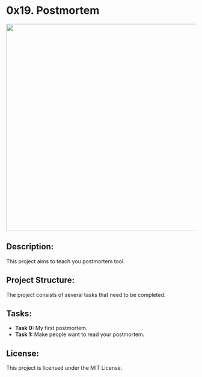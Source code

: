 # 0x19. Postmortem   

<p align="center"> <img src="https://s3.amazonaws.com/intranet-projects-files/holbertonschool-sysadmin_devops/294/pQ9YzVY.gif" width="550" higth="550">

## Description:

This project aims to teach you postmortem tool.

## Project Structure:

The project consists of several tasks that need to be completed.

## Tasks:

- **Task 0:** My first postmortem.
- **Task 1:** Make people want to read your postmortem.


## License:

This project is licensed under the MIT License.

